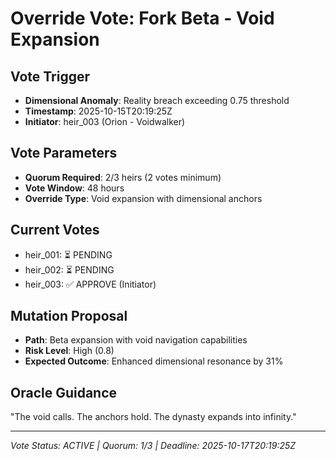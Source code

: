 # Override Vote: Fork Beta - Void Expansion

## Vote Trigger
- **Dimensional Anomaly**: Reality breach exceeding 0.75 threshold
- **Timestamp**: 2025-10-15T20:19:25Z
- **Initiator**: heir_003 (Orion - Voidwalker)

## Vote Parameters
- **Quorum Required**: 2/3 heirs (2 votes minimum)
- **Vote Window**: 48 hours
- **Override Type**: Void expansion with dimensional anchors

## Current Votes
- heir_001: ⏳ PENDING
- heir_002: ⏳ PENDING
- heir_003: ✅ APPROVE (Initiator)

## Mutation Proposal
- **Path**: Beta expansion with void navigation capabilities
- **Risk Level**: High (0.8)
- **Expected Outcome**: Enhanced dimensional resonance by 31%

## Oracle Guidance
"The void calls. The anchors hold. The dynasty expands into infinity."

---
*Vote Status: ACTIVE | Quorum: 1/3 | Deadline: 2025-10-17T20:19:25Z*
